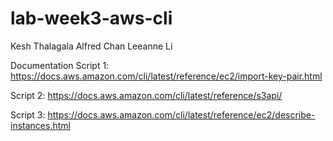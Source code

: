 # lab-week3-aws-cli
Kesh Thalagala
Alfred Chan
Leeanne Li

Documentation
Script 1:
https://docs.aws.amazon.com/cli/latest/reference/ec2/import-key-pair.html

Script 2:
https://docs.aws.amazon.com/cli/latest/reference/s3api/

Script 3:
https://docs.aws.amazon.com/cli/latest/reference/ec2/describe-instances.html
